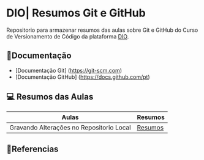 
# DIO| Resumos Git e GitHub


Repositorio para armazenar resumos das aulas sobre Git e GitHub do Curso de Versionamento de Código da plataforma [DIO](https://web.dio.me/course/versionamento-de-codigo-com-git-e-github/learning/599dd3dd-d189-474f-a55c-22f37b4472da).

## 📝Documentação

- [Documentação Git] (https://git-scm.com)
- [Documentação GitHub] (https://docs.github.com/pt)

## 💻 Resumos das Aulas 

| Aulas | Resumos |
|-------|---------|
| Gravando Alterações no Repositorio Local | [Resumos]() |

## 🔎Referencias 
